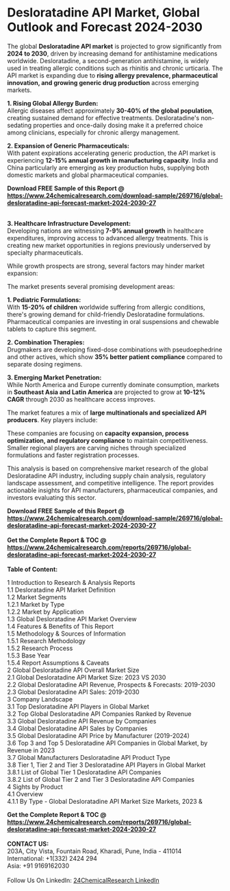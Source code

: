 <h1>Desloratadine API Market, Global Outlook and Forecast 2024-2030</h1><p>The global <strong>Desloratadine API market</strong> is projected to grow significantly from <strong>2024 to 2030</strong>, driven by increasing demand for antihistamine medications worldwide. Desloratadine, a second-generation antihistamine, is widely used in treating allergic conditions such as rhinitis and chronic urticaria. The API market is expanding due to <strong>rising allergy prevalence, pharmaceutical innovation, and growing generic drug production</strong> across emerging markets.</p><p><strong>1. Rising Global Allergy Burden:</strong><br>
Allergic diseases affect approximately <strong>30-40% of the global population</strong>, creating sustained demand for effective treatments. Desloratadine's non-sedating properties and once-daily dosing make it a preferred choice among clinicians, especially for chronic allergy management.</p><p><strong>2. Expansion of Generic Pharmaceuticals:</strong><br>
With patent expirations accelerating generic production, the API market is experiencing <strong>12-15% annual growth in manufacturing capacity</strong>. India and China particularly are emerging as key production hubs, supplying both domestic markets and global pharmaceutical companies.</p><div><b>Download FREE Sample of this Report @ 
            <a href="https://www.24chemicalresearch.com/download-sample/269716/global-desloratadine-api-forecast-market-2024-2030-27">
            https://www.24chemicalresearch.com/download-sample/269716/global-desloratadine-api-forecast-market-2024-2030-27</a></b></div><br><p><strong>3. Healthcare Infrastructure Development:</strong><br>
Developing nations are witnessing <strong>7-9% annual growth</strong> in healthcare expenditures, improving access to advanced allergy treatments. This is creating new market opportunities in regions previously underserved by specialty pharmaceuticals.</p><p>While growth prospects are strong, several factors may hinder market expansion:</p><p>The market presents several promising development areas:</p><p><strong>1. Pediatric Formulations:</strong><br>
With <strong>15-20% of children</strong> worldwide suffering from allergic conditions, there's growing demand for child-friendly Desloratadine formulations. Pharmaceutical companies are investing in oral suspensions and chewable tablets to capture this segment.</p><p><strong>2. Combination Therapies:</strong><br>
Drugmakers are developing fixed-dose combinations with pseudoephedrine and other actives, which show <strong>35% better patient compliance</strong> compared to separate dosing regimens.</p><p><strong>3. Emerging Market Penetration:</strong><br>
While North America and Europe currently dominate consumption, markets in <strong>Southeast Asia and Latin America</strong> are projected to grow at <strong>10-12% CAGR</strong> through 2030 as healthcare access improves.</p><p>The market features a mix of <strong>large multinationals and specialized API producers</strong>. Key players include:</p><p>These companies are focusing on <strong>capacity expansion, process optimization, and regulatory compliance</strong> to maintain competitiveness. Smaller regional players are carving niches through specialized formulations and faster registration processes.</p><p>This analysis is based on comprehensive market research of the global Desloratadine API industry, including supply chain analysis, regulatory landscape assessment, and competitive intelligence. The report provides actionable insights for API manufacturers, pharmaceutical companies, and investors evaluating this sector.</p><div><b>Download FREE Sample of this Report @ 
            <a href="https://www.24chemicalresearch.com/download-sample/269716/global-desloratadine-api-forecast-market-2024-2030-27">
            https://www.24chemicalresearch.com/download-sample/269716/global-desloratadine-api-forecast-market-2024-2030-27</a></b></div><br><div><b>Get the Complete Report & TOC @ 
            <a href="https://www.24chemicalresearch.com/reports/269716/global-desloratadine-api-forecast-market-2024-2030-27">
            https://www.24chemicalresearch.com/reports/269716/global-desloratadine-api-forecast-market-2024-2030-27</a></b></div><br>
            <b>Table of Content:</b><p>1 Introduction to Research & Analysis Reports<br />
    1.1 Desloratadine API Market Definition<br />
    1.2 Market Segments<br />
        1.2.1 Market by Type<br />
        1.2.2 Market by Application<br />
    1.3 Global Desloratadine API Market Overview<br />
    1.4 Features & Benefits of This Report<br />
    1.5 Methodology & Sources of Information<br />
        1.5.1 Research Methodology<br />
        1.5.2 Research Process<br />
        1.5.3 Base Year<br />
        1.5.4 Report Assumptions & Caveats<br />
2 Global Desloratadine API Overall Market Size<br />
    2.1 Global Desloratadine API Market Size: 2023 VS 2030<br />
    2.2 Global Desloratadine API Revenue, Prospects & Forecasts: 2019-2030<br />
    2.3 Global Desloratadine API Sales: 2019-2030<br />
3 Company Landscape<br />
    3.1 Top Desloratadine API Players in Global Market<br />
    3.2 Top Global Desloratadine API Companies Ranked by Revenue<br />
    3.3 Global Desloratadine API Revenue by Companies<br />
    3.4 Global Desloratadine API Sales by Companies<br />
    3.5 Global Desloratadine API Price by Manufacturer (2019-2024)<br />
    3.6 Top 3 and Top 5 Desloratadine API Companies in Global Market, by Revenue in 2023<br />
    3.7 Global Manufacturers Desloratadine API Product Type<br />
    3.8 Tier 1, Tier 2 and Tier 3 Desloratadine API Players in Global Market<br />
        3.8.1 List of Global Tier 1 Desloratadine API Companies<br />
        3.8.2 List of Global Tier 2 and Tier 3 Desloratadine API Companies<br />
4 Sights by Product<br />
    4.1 Overview<br />
        4.1.1 By Type - Global Desloratadine API Market Size Markets, 2023 &</p><div><b>Get the Complete Report & TOC @ 
            <a href="https://www.24chemicalresearch.com/reports/269716/global-desloratadine-api-forecast-market-2024-2030-27">
            https://www.24chemicalresearch.com/reports/269716/global-desloratadine-api-forecast-market-2024-2030-27</a></b></div><br><b>CONTACT US:</b><br>
            203A, City Vista, Fountain Road, Kharadi, Pune, India - 411014<br>
            International: +1(332) 2424 294<br>
            Asia: +91 9169162030 <br><br>
            Follow Us On LinkedIn: <a href="https://www.linkedin.com/company/24chemicalresearch/">24ChemicalResearch LinkedIn</a>